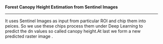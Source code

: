 **Forest Canopy Height Estimation from Sentinel Images**
__________________________________________________________________________________
It uses Sentinel Images as input from particular ROI and chip them into peices. So we use these chips process them under Deep Learning to predict the dn values so called canopy height.At last we form a new predicted raster image .
